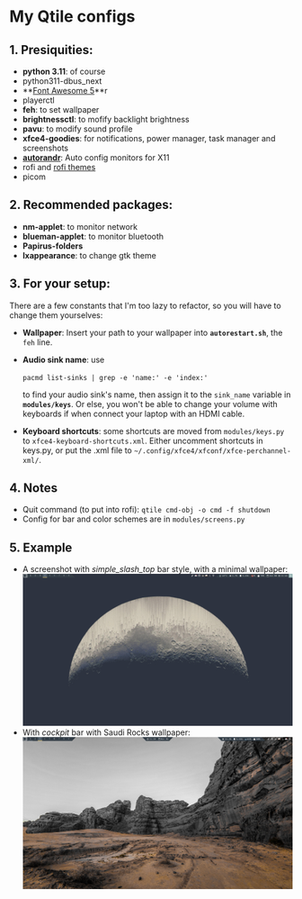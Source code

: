# My Qtile configs

## 1. Presiquities:
- **python 3.11**: of course
- python311-dbus_next
- **[Font Awesome 5](https://fontawesome.com/v5/search)**r
- playerctl
- **feh**: to set wallpaper
- **brightnessctl**: to mofify backlight brightness
- **pavu**: to modify sound profile
- **xfce4-goodies**: for notifications, power manager, task manager and screenshots
- **[autorandr](https://github.com/phillipberndt/autorandr)**: Auto config monitors for X11
- rofi and [rofi themes](https://github.com/adi1090x/rofi)
- picom

## 2. Recommended packages:
- **nm-applet**: to monitor network
- **blueman-applet**: to monitor bluetooth
- **Papirus-folders**
- **lxappearance**: to change gtk theme

## 3. For your setup:

There are a few constants that I'm too lazy to refactor, so you will have to change them yourselves:
- **Wallpaper**: Insert your path to your wallpaper into **```autorestart.sh```**, the ```feh``` line.
- **Audio sink name**: use

    ```pacmd list-sinks | grep -e 'name:' -e 'index:'``` 

    to find your audio sink's name, then assign it to the ```sink_name``` variable in **```modules/keys```**. Or else, you won't be able to change your volume with keyboards if when connect your laptop with an HDMI cable.
- **Keyboard shortcuts**: some shortcuts are moved from ```modules/keys.py``` to ```xfce4-keyboard-shortcuts.xml```. Either uncomment shortcuts in keys.py, or put the .xml file to ```~/.config/xfce4/xfconf/xfce-perchannel-xml/```.

## 4. Notes
- Quit command (to put into rofi): `qtile cmd-obj -o cmd -f shutdown`
- Config for bar and color schemes are in `modules/screens.py`

## 5. Example
- A screenshot with *simple_slash_top* bar style, with a minimal wallpaper:
    ![simple_slash_translucent](./assets/examples/simple_slash_translucent.png)
- With *cockpit* bar with Saudi Rocks wallpaper:
    ![simple_slash_translucent](./assets/examples/slash_top_with_saudi_rocks.png)
